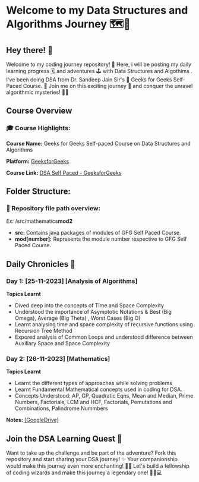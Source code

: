# Welcome to my Data Structures and Algorithms Journey 🗺️🚀

## Hey there! 👋


Welcome to my coding journey repository! 🤗 Here, i will be posting my daily learning progress 🗓️ and adventures 🕹️ with Data Structures and Algothims . I've been doing DSA from Dr. Sandeep Jain Sir's 🛐 Geeks for Geeks Self-Paced Course. 💙 Join me on this exciting journey 🗾 and conquer the unravel algorithmic mysteries! 🙌🏻

## Course Overview
### 🎓 Course Highlights:
**Course Name:** Geeks for Geeks Self-paced Course on Data Structures and Algorithms

**Platform:** [GeeksforGeeks](https://www.geeksforgeeks.org)

**Course Link:**  [DSA Self Paced - GeeksforGeeks](https://www.geeksforgeeks.org/courses/dsa-self-paced)

## Folder Structure:
### 📁 Repository file path overview:
*Ex:* /src/mathematics**mod2**
- **src:** Contains java packages of modules of GFG Self Paced Course.
- **mod[number]:** Represents the module number respective to GFG Self Paced Course.

## Daily Chronicles 📖
### Day 1: [25-11-2023] [Analysis of Algorithms]
**Topics Learnt**
- Dived deep into the concepts of Time and Space Complexity
- Understood the importance of Asymptotic Notations & Best (Big Omega), Average (Big Theta) , Worst Cases (Big O)
- Learnt analysing time and space complexity of recursive functions using Recursion Tree Method
- Expored analysis of Common Loops and understood difference between Auxiliary Space and Space Complexity

### Day 2: [26-11-2023] [Mathematics]
**Topics Learnt**
- Learnt the different types of approaches while solving problems
- Learnt Fundamental Mathematical concepts used in coding for DSA.
- Concepts Understood: AP, GP, Quadratic Eqns, Mean and Median, Prime Numbers, Factorials, LCM and HCF, Factorials, Pemutations and Combinations, Palindrome Nummbers

**Notes:** [[GoogleDrive]](https://drive.google.com/file/d/1dXeT1aA5F7kY5UygScABVhwh9921gIjM/view?usp=sharing)

## Join the DSA Learning Quest 🌟
Want to take up the challenge and be part of the adventure? Fork this repository and start sharing your DSA journey! ✨  Your companionship would make this journey even more enchanting! 🚀✨ Let's build a fellowship of coding wizards and make this journey a legendary one! 🧙‍♀️💻

